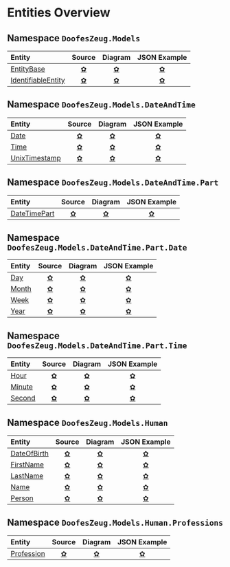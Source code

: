 ﻿# Entities Overview


## Namespace `DoofesZeug.Models`

|Entity|Source|Diagram|JSON Example|
|:-----|:----:|:-----:|:----------:|
|[EntityBase](./DoofesZeug.Models/EntityBase.md)|[&#x273F;](../../../DoofesZeug.Library/Src/Models/EntityBase.cs)|[&#x273F;](./DoofesZeug.Models/EntityBase.png)|[&#x273F;](./DoofesZeug.Models/EntityBase.json)|
|[IdentifiableEntity](./DoofesZeug.Models/IdentifiableEntity.md)|[&#x273F;](../../../DoofesZeug.Library/Src/Models/IdentifiableEntity.cs)|[&#x273F;](./DoofesZeug.Models/IdentifiableEntity.png)|[&#x273F;](./DoofesZeug.Models/IdentifiableEntity.json)|


## Namespace `DoofesZeug.Models.DateAndTime`

|Entity|Source|Diagram|JSON Example|
|:-----|:----:|:-----:|:----------:|
|[Date](./DoofesZeug.Models.DateAndTime/Date.md)|[&#x273F;](../../../DoofesZeug.Library/Src/Models/DateAndTime/Date.cs)|[&#x273F;](./DoofesZeug.Models.DateAndTime/Date.png)|[&#x273F;](./DoofesZeug.Models.DateAndTime/Date.json)|
|[Time](./DoofesZeug.Models.DateAndTime/Time.md)|[&#x273F;](../../../DoofesZeug.Library/Src/Models/DateAndTime/Time.cs)|[&#x273F;](./DoofesZeug.Models.DateAndTime/Time.png)|[&#x273F;](./DoofesZeug.Models.DateAndTime/Time.json)|
|[UnixTimestamp](./DoofesZeug.Models.DateAndTime/UnixTimestamp.md)|[&#x273F;](../../../DoofesZeug.Library/Src/Models/DateAndTime/UnixTimestamp.cs)|[&#x273F;](./DoofesZeug.Models.DateAndTime/UnixTimestamp.png)|[&#x273F;](./DoofesZeug.Models.DateAndTime/UnixTimestamp.json)|


## Namespace `DoofesZeug.Models.DateAndTime.Part`

|Entity|Source|Diagram|JSON Example|
|:-----|:----:|:-----:|:----------:|
|[DateTimePart](./DoofesZeug.Models.DateAndTime.Part/DateTimePart.md)|[&#x273F;](../../../DoofesZeug.Library/Src/Models/DateAndTime/Part/DateTimePart.cs)|[&#x273F;](./DoofesZeug.Models.DateAndTime.Part/DateTimePart.png)|[&#x273F;](./DoofesZeug.Models.DateAndTime.Part/DateTimePart.json)|


## Namespace `DoofesZeug.Models.DateAndTime.Part.Date`

|Entity|Source|Diagram|JSON Example|
|:-----|:----:|:-----:|:----------:|
|[Day](./DoofesZeug.Models.DateAndTime.Part.Date/Day.md)|[&#x273F;](../../../DoofesZeug.Library/Src/Models/DateAndTime/Part/Date/Day.cs)|[&#x273F;](./DoofesZeug.Models.DateAndTime.Part.Date/Day.png)|[&#x273F;](./DoofesZeug.Models.DateAndTime.Part.Date/Day.json)|
|[Month](./DoofesZeug.Models.DateAndTime.Part.Date/Month.md)|[&#x273F;](../../../DoofesZeug.Library/Src/Models/DateAndTime/Part/Date/Month.cs)|[&#x273F;](./DoofesZeug.Models.DateAndTime.Part.Date/Month.png)|[&#x273F;](./DoofesZeug.Models.DateAndTime.Part.Date/Month.json)|
|[Week](./DoofesZeug.Models.DateAndTime.Part.Date/Week.md)|[&#x273F;](../../../DoofesZeug.Library/Src/Models/DateAndTime/Part/Date/Week.cs)|[&#x273F;](./DoofesZeug.Models.DateAndTime.Part.Date/Week.png)|[&#x273F;](./DoofesZeug.Models.DateAndTime.Part.Date/Week.json)|
|[Year](./DoofesZeug.Models.DateAndTime.Part.Date/Year.md)|[&#x273F;](../../../DoofesZeug.Library/Src/Models/DateAndTime/Part/Date/Year.cs)|[&#x273F;](./DoofesZeug.Models.DateAndTime.Part.Date/Year.png)|[&#x273F;](./DoofesZeug.Models.DateAndTime.Part.Date/Year.json)|


## Namespace `DoofesZeug.Models.DateAndTime.Part.Time`

|Entity|Source|Diagram|JSON Example|
|:-----|:----:|:-----:|:----------:|
|[Hour](./DoofesZeug.Models.DateAndTime.Part.Time/Hour.md)|[&#x273F;](../../../DoofesZeug.Library/Src/Models/DateAndTime/Part/Time/Hour.cs)|[&#x273F;](./DoofesZeug.Models.DateAndTime.Part.Time/Hour.png)|[&#x273F;](./DoofesZeug.Models.DateAndTime.Part.Time/Hour.json)|
|[Minute](./DoofesZeug.Models.DateAndTime.Part.Time/Minute.md)|[&#x273F;](../../../DoofesZeug.Library/Src/Models/DateAndTime/Part/Time/Minute.cs)|[&#x273F;](./DoofesZeug.Models.DateAndTime.Part.Time/Minute.png)|[&#x273F;](./DoofesZeug.Models.DateAndTime.Part.Time/Minute.json)|
|[Second](./DoofesZeug.Models.DateAndTime.Part.Time/Second.md)|[&#x273F;](../../../DoofesZeug.Library/Src/Models/DateAndTime/Part/Time/Second.cs)|[&#x273F;](./DoofesZeug.Models.DateAndTime.Part.Time/Second.png)|[&#x273F;](./DoofesZeug.Models.DateAndTime.Part.Time/Second.json)|


## Namespace `DoofesZeug.Models.Human`

|Entity|Source|Diagram|JSON Example|
|:-----|:----:|:-----:|:----------:|
|[DateOfBirth](./DoofesZeug.Models.Human/DateOfBirth.md)|[&#x273F;](../../../DoofesZeug.Library/Src/Models/Human/DateOfBirth.cs)|[&#x273F;](./DoofesZeug.Models.Human/DateOfBirth.png)|[&#x273F;](./DoofesZeug.Models.Human/DateOfBirth.json)|
|[FirstName](./DoofesZeug.Models.Human/FirstName.md)|[&#x273F;](../../../DoofesZeug.Library/Src/Models/Human/FirstName.cs)|[&#x273F;](./DoofesZeug.Models.Human/FirstName.png)|[&#x273F;](./DoofesZeug.Models.Human/FirstName.json)|
|[LastName](./DoofesZeug.Models.Human/LastName.md)|[&#x273F;](../../../DoofesZeug.Library/Src/Models/Human/LastName.cs)|[&#x273F;](./DoofesZeug.Models.Human/LastName.png)|[&#x273F;](./DoofesZeug.Models.Human/LastName.json)|
|[Name](./DoofesZeug.Models.Human/Name.md)|[&#x273F;](../../../DoofesZeug.Library/Src/Models/Human/Name.cs)|[&#x273F;](./DoofesZeug.Models.Human/Name.png)|[&#x273F;](./DoofesZeug.Models.Human/Name.json)|
|[Person](./DoofesZeug.Models.Human/Person.md)|[&#x273F;](../../../DoofesZeug.Library/Src/Models/Human/Person.cs)|[&#x273F;](./DoofesZeug.Models.Human/Person.png)|[&#x273F;](./DoofesZeug.Models.Human/Person.json)|


## Namespace `DoofesZeug.Models.Human.Professions`

|Entity|Source|Diagram|JSON Example|
|:-----|:----:|:-----:|:----------:|
|[Profession](./DoofesZeug.Models.Human.Professions/Profession.md)|[&#x273F;](../../../DoofesZeug.Library/Src/Models/Human/Professions/Profession.cs)|[&#x273F;](./DoofesZeug.Models.Human.Professions/Profession.png)|[&#x273F;](./DoofesZeug.Models.Human.Professions/Profession.json)|
